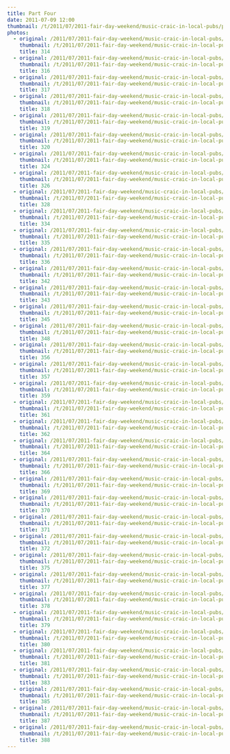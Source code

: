 ```yaml
---
title: Part Four
date: 2011-07-09 12:00
thumbnail: /t/2011/07/2011-fair-day-weekend/music-craic-in-local-pubs/part-four/314.jpg
photos:
  - original: /2011/07/2011-fair-day-weekend/music-craic-in-local-pubs/part-four/314.jpg
    thumbnail: /t/2011/07/2011-fair-day-weekend/music-craic-in-local-pubs/part-four/314.jpg
    title: 314
  - original: /2011/07/2011-fair-day-weekend/music-craic-in-local-pubs/part-four/316.jpg
    thumbnail: /t/2011/07/2011-fair-day-weekend/music-craic-in-local-pubs/part-four/316.jpg
    title: 316
  - original: /2011/07/2011-fair-day-weekend/music-craic-in-local-pubs/part-four/317.jpg
    thumbnail: /t/2011/07/2011-fair-day-weekend/music-craic-in-local-pubs/part-four/317.jpg
    title: 317
  - original: /2011/07/2011-fair-day-weekend/music-craic-in-local-pubs/part-four/318.jpg
    thumbnail: /t/2011/07/2011-fair-day-weekend/music-craic-in-local-pubs/part-four/318.jpg
    title: 318
  - original: /2011/07/2011-fair-day-weekend/music-craic-in-local-pubs/part-four/319.jpg
    thumbnail: /t/2011/07/2011-fair-day-weekend/music-craic-in-local-pubs/part-four/319.jpg
    title: 319
  - original: /2011/07/2011-fair-day-weekend/music-craic-in-local-pubs/part-four/320.jpg
    thumbnail: /t/2011/07/2011-fair-day-weekend/music-craic-in-local-pubs/part-four/320.jpg
    title: 320
  - original: /2011/07/2011-fair-day-weekend/music-craic-in-local-pubs/part-four/324.jpg
    thumbnail: /t/2011/07/2011-fair-day-weekend/music-craic-in-local-pubs/part-four/324.jpg
    title: 324
  - original: /2011/07/2011-fair-day-weekend/music-craic-in-local-pubs/part-four/326.jpg
    thumbnail: /t/2011/07/2011-fair-day-weekend/music-craic-in-local-pubs/part-four/326.jpg
    title: 326
  - original: /2011/07/2011-fair-day-weekend/music-craic-in-local-pubs/part-four/328.jpg
    thumbnail: /t/2011/07/2011-fair-day-weekend/music-craic-in-local-pubs/part-four/328.jpg
    title: 328
  - original: /2011/07/2011-fair-day-weekend/music-craic-in-local-pubs/part-four/334.jpg
    thumbnail: /t/2011/07/2011-fair-day-weekend/music-craic-in-local-pubs/part-four/334.jpg
    title: 334
  - original: /2011/07/2011-fair-day-weekend/music-craic-in-local-pubs/part-four/335.jpg
    thumbnail: /t/2011/07/2011-fair-day-weekend/music-craic-in-local-pubs/part-four/335.jpg
    title: 335
  - original: /2011/07/2011-fair-day-weekend/music-craic-in-local-pubs/part-four/336.jpg
    thumbnail: /t/2011/07/2011-fair-day-weekend/music-craic-in-local-pubs/part-four/336.jpg
    title: 336
  - original: /2011/07/2011-fair-day-weekend/music-craic-in-local-pubs/part-four/342.jpg
    thumbnail: /t/2011/07/2011-fair-day-weekend/music-craic-in-local-pubs/part-four/342.jpg
    title: 342
  - original: /2011/07/2011-fair-day-weekend/music-craic-in-local-pubs/part-four/343.jpg
    thumbnail: /t/2011/07/2011-fair-day-weekend/music-craic-in-local-pubs/part-four/343.jpg
    title: 343
  - original: /2011/07/2011-fair-day-weekend/music-craic-in-local-pubs/part-four/345.jpg
    thumbnail: /t/2011/07/2011-fair-day-weekend/music-craic-in-local-pubs/part-four/345.jpg
    title: 345
  - original: /2011/07/2011-fair-day-weekend/music-craic-in-local-pubs/part-four/348.jpg
    thumbnail: /t/2011/07/2011-fair-day-weekend/music-craic-in-local-pubs/part-four/348.jpg
    title: 348
  - original: /2011/07/2011-fair-day-weekend/music-craic-in-local-pubs/part-four/356.jpg
    thumbnail: /t/2011/07/2011-fair-day-weekend/music-craic-in-local-pubs/part-four/356.jpg
    title: 356
  - original: /2011/07/2011-fair-day-weekend/music-craic-in-local-pubs/part-four/357.jpg
    thumbnail: /t/2011/07/2011-fair-day-weekend/music-craic-in-local-pubs/part-four/357.jpg
    title: 357
  - original: /2011/07/2011-fair-day-weekend/music-craic-in-local-pubs/part-four/359.jpg
    thumbnail: /t/2011/07/2011-fair-day-weekend/music-craic-in-local-pubs/part-four/359.jpg
    title: 359
  - original: /2011/07/2011-fair-day-weekend/music-craic-in-local-pubs/part-four/361.jpg
    thumbnail: /t/2011/07/2011-fair-day-weekend/music-craic-in-local-pubs/part-four/361.jpg
    title: 361
  - original: /2011/07/2011-fair-day-weekend/music-craic-in-local-pubs/part-four/362.jpg
    thumbnail: /t/2011/07/2011-fair-day-weekend/music-craic-in-local-pubs/part-four/362.jpg
    title: 362
  - original: /2011/07/2011-fair-day-weekend/music-craic-in-local-pubs/part-four/364.jpg
    thumbnail: /t/2011/07/2011-fair-day-weekend/music-craic-in-local-pubs/part-four/364.jpg
    title: 364
  - original: /2011/07/2011-fair-day-weekend/music-craic-in-local-pubs/part-four/366.jpg
    thumbnail: /t/2011/07/2011-fair-day-weekend/music-craic-in-local-pubs/part-four/366.jpg
    title: 366
  - original: /2011/07/2011-fair-day-weekend/music-craic-in-local-pubs/part-four/369.jpg
    thumbnail: /t/2011/07/2011-fair-day-weekend/music-craic-in-local-pubs/part-four/369.jpg
    title: 369
  - original: /2011/07/2011-fair-day-weekend/music-craic-in-local-pubs/part-four/370.jpg
    thumbnail: /t/2011/07/2011-fair-day-weekend/music-craic-in-local-pubs/part-four/370.jpg
    title: 370
  - original: /2011/07/2011-fair-day-weekend/music-craic-in-local-pubs/part-four/371.jpg
    thumbnail: /t/2011/07/2011-fair-day-weekend/music-craic-in-local-pubs/part-four/371.jpg
    title: 371
  - original: /2011/07/2011-fair-day-weekend/music-craic-in-local-pubs/part-four/372.jpg
    thumbnail: /t/2011/07/2011-fair-day-weekend/music-craic-in-local-pubs/part-four/372.jpg
    title: 372
  - original: /2011/07/2011-fair-day-weekend/music-craic-in-local-pubs/part-four/375.jpg
    thumbnail: /t/2011/07/2011-fair-day-weekend/music-craic-in-local-pubs/part-four/375.jpg
    title: 375
  - original: /2011/07/2011-fair-day-weekend/music-craic-in-local-pubs/part-four/377.jpg
    thumbnail: /t/2011/07/2011-fair-day-weekend/music-craic-in-local-pubs/part-four/377.jpg
    title: 377
  - original: /2011/07/2011-fair-day-weekend/music-craic-in-local-pubs/part-four/378.jpg
    thumbnail: /t/2011/07/2011-fair-day-weekend/music-craic-in-local-pubs/part-four/378.jpg
    title: 378
  - original: /2011/07/2011-fair-day-weekend/music-craic-in-local-pubs/part-four/379.jpg
    thumbnail: /t/2011/07/2011-fair-day-weekend/music-craic-in-local-pubs/part-four/379.jpg
    title: 379
  - original: /2011/07/2011-fair-day-weekend/music-craic-in-local-pubs/part-four/380.jpg
    thumbnail: /t/2011/07/2011-fair-day-weekend/music-craic-in-local-pubs/part-four/380.jpg
    title: 380
  - original: /2011/07/2011-fair-day-weekend/music-craic-in-local-pubs/part-four/381.jpg
    thumbnail: /t/2011/07/2011-fair-day-weekend/music-craic-in-local-pubs/part-four/381.jpg
    title: 381
  - original: /2011/07/2011-fair-day-weekend/music-craic-in-local-pubs/part-four/383.jpg
    thumbnail: /t/2011/07/2011-fair-day-weekend/music-craic-in-local-pubs/part-four/383.jpg
    title: 383
  - original: /2011/07/2011-fair-day-weekend/music-craic-in-local-pubs/part-four/385.jpg
    thumbnail: /t/2011/07/2011-fair-day-weekend/music-craic-in-local-pubs/part-four/385.jpg
    title: 385
  - original: /2011/07/2011-fair-day-weekend/music-craic-in-local-pubs/part-four/387.jpg
    thumbnail: /t/2011/07/2011-fair-day-weekend/music-craic-in-local-pubs/part-four/387.jpg
    title: 387
  - original: /2011/07/2011-fair-day-weekend/music-craic-in-local-pubs/part-four/388.jpg
    thumbnail: /t/2011/07/2011-fair-day-weekend/music-craic-in-local-pubs/part-four/388.jpg
    title: 388
---
```


